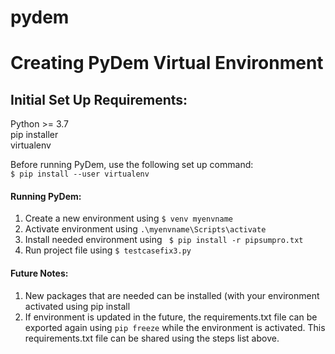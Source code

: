 # pydem
# Creating PyDem Virtual Environment

## Initial Set Up Requirements:

Python >= 3.7 <br>
pip installer <br>
virtualenv <br>

Before running PyDem, use the following set up command: <br>
`$ pip install --user virtualenv`
	                                                                  

#### Running PyDem:

1. Create a new environment using `$ venv myenvname`
2. Activate environment using `.\myenvname\Scripts\activate`
3. Install needed environment using ` $ pip install -r pipsumpro.txt`
4. Run project file using `$ testcasefix3.py`


#### Future Notes:
1. New packages that are needed can be installed (with your environment activated using pip install
2. If environment is updated in the future, the requirements.txt file can be exported again using `pip freeze` while the environment is activated. 
This requirements.txt file can be shared using the steps list above.
